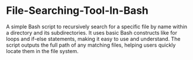 # File-Searching-Tool-In-Bash
A simple Bash script to recursively search for a specific file by name within a directory and its subdirectories. It uses basic Bash constructs like for loops and if-else statements, making it easy to use and understand. The script outputs the full path of any matching files, helping users quickly locate them in the file system.
